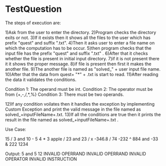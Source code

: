 # TestQuestion

The steps of execution are:

1)Ask from the user to enter the directory.
2)Program checks the directory exits or not.
3)If it exists then it shows all the files to the user which has prefix "quest" and suffix ".txt".
4)Then it asks user to enter a file name on which the computation has to be occur.
5)then program checks that the input file has the prefix "quest" and suffix ".txt" .
6)After that it checks whether the file is present in initial input directory.
7)if it is not present there it it shows the proper message.
8)if file is present then first it makes the another file.
9)The another file is named as "solved_" + user input file name.
10)After that the data from quest+ "*" + .txt is start to read.
11)After reading the data it validates the conditions.

Condition 1: The operand must be int.
Condition 2: The operator must be from {+,-,/,*,%}
Condition 3: There must be two operands.

12)If any condition voilates then it handles the exception by implementing Custom Exception and print the valid message in the file named as solved_+inputFileName+.txt.
13)If all the conditions are true then it prints the result in the file named as solved_+inputFileName+.txt .

Use Case: 

15 / 3 and 10 - 5
4 * 3
apple / 23 and 23 / x
-346.8 / 74
-232 ^ 884 and -33 & 222
1234

Output:
5 and 5
12
INVALID OPERRAND
INVALID OPERRAND
INVALID OPERATOR
INVALID INSTRUCTION
